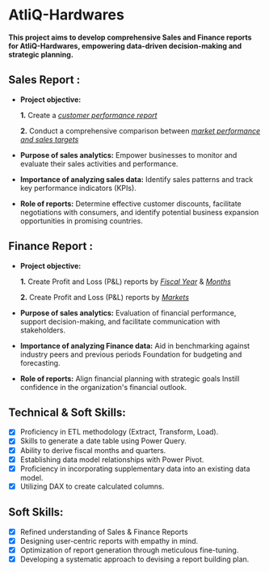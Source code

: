 # AtliQ-Hardwares

**This project aims to develop comprehensive Sales and Finance reports for AtliQ-Hardwares, empowering data-driven decision-making and strategic planning.**
## Sales Report :


- **Project objective:** 

    **1.** Create a _[customer performance report](https://github.com/naganikhil999/AtliQ-Hardwares/blob/main/Customer%20Performance%20Report.pdf)_ 

    **2.** Conduct a comprehensive comparison between _[market performance and sales targets](https://github.com/naganikhil999/AtliQ-Hardwares/blob/main/Market%20Performance%20vs%20Target%20Report.pdf)_

- **Purpose of sales analytics:** Empower businesses to monitor and evaluate their sales activities and performance.

- **Importance of analyzing sales data:** Identify sales patterns and track key performance indicators (KPIs).

- **Role of reports:** Determine effective customer discounts, facilitate negotiations with consumers, and identify potential business expansion opportunities in promising countries.


## Finance Report :

- **Project objective:** 

    **1.** Create Profit and Loss (P&L) reports by _[Fiscal Year](https://github.com/naganikhil999/AtliQ-Hardwares/blob/main/P%26L%20Statement%20by%20Fiscal%20Year.pdf)_ & _[Months](https://github.com/naganikhil999/AtliQ-Hardwares/blob/main/P%26L%20Statement%20by%20Months.pdf)_ 

   **2.** Create Profit and Loss (P&L) reports by _[Markets](https://github.com/naganikhil999/AtliQ-Hardwares/blob/main/P%26L%20Statement%20by%20Markets.pdf)_

- **Purpose of sales analytics:** Evaluation of financial performance, support decision-making, and facilitate communication with stakeholders.

- **Importance of analyzing Finance data:** Aid in benchmarking against industry peers and previous periods Foundation for budgeting and forecasting.

- **Role of reports:** Align financial planning with strategic goals Instill confidence in the organization's financial outlook.


## Technical & Soft Skills:
- [x]	Proficiency in ETL methodology (Extract, Transform, Load).
- [x]	Skills to generate a date table using Power Query.
- [x]	Ability to derive fiscal months and quarters.
- [x]	Establishing data model relationships with Power Pivot.
- [x]	Proficiency in incorporating supplementary data into an existing data model.
- [x]	Utilizing DAX to create calculated columns.

## Soft Skills:
- [x]	Refined understanding of Sales & Finance Reports
- [x]	Designing user-centric reports with empathy in mind.
- [x]	Optimization of report generation through meticulous fine-tuning.
- [x]	Developing a systematic approach to devising a report building plan.
